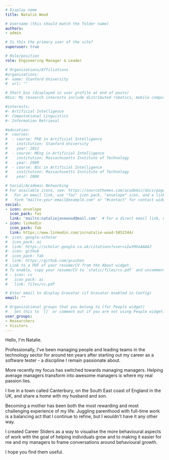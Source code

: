 ```yaml
---
# Display name
title: Natalie Wood

# Username (this should match the folder name)
authors:
- admin

# Is this the primary user of the site?
superuser: true

# Role/position
role: Engineering Manager & Leader

# Organizations/Affiliations
#organizations:
#- name: Stanford University
#  url: ""

# Short bio (displayed in user profile at end of posts)
#bio: My research interests include distributed robotics, mobile computing and programmable matter.

#interests:
#- Artificial Intelligence
#- Computational Linguistics
#- Information Retrieval

#education:
#  courses:
#  - course: PhD in Artificial Intelligence
#    institution: Stanford University
#    year: 2012
#  - course: MEng in Artificial Intelligence
#    institution: Massachusetts Institute of Technology
#    year: 2009
#  - course: BSc in Artificial Intelligence
#    institution: Massachusetts Institute of Technology
#    year: 2008

# Social/Academic Networking
# For available icons, see: https://sourcethemes.com/academic/docs/page-builder/#icons
#   For an email link, use "fas" icon pack, "envelope" icon, and a link in the
#   form "mailto:your-email@example.com" or "#contact" for contact widget.
social:
- icon: envelope
  icon_pack: fas
  link: 'mailto:nataliejanewood@mail.com'  # For a direct email link, use "mailto:test@example.org".
- icon: linkedin
  icon_pack: fab
  link: https://www.linkedin.com/in/natalie-wood-5852244/
#- icon: google-scholar
#  icon_pack: ai
#  link: https://scholar.google.co.uk/citations?user=sIwtMXoAAAAJ
#- icon: github
#  icon_pack: fab
#  link: https://github.com/gcushen
# Link to a PDF of your resume/CV from the About widget.
# To enable, copy your resume/CV to `static/files/cv.pdf` and uncomment the lines below.
# - icon: cv
#   icon_pack: ai
#   link: files/cv.pdf

# Enter email to display Gravatar (if Gravatar enabled in Config)
email: ""

# Organizational groups that you belong to (for People widget)
#   Set this to `[]` or comment out if you are not using People widget.
user_groups:
- Researchers
- Visitors
---
```


Hello, I'm Natalie.

Professionally, I've been managing people and leading teams in the technology sector for around ten years after starting out my career as a software tester - a discipline I remain passionate about.

More recently my focus has switched towards managing managers. Helping average managers transform into awesome managers is where my real passion lies.

I live in a town called Canterbury, on the South East coast of England in the UK, and share a home with my husband and son.

Becoming a mother has been both the most rewarding and most challenging experience of my life. Juggling parenthood with full-time work is a balancing act that I continue to refine, but I wouldn't have it any other way.

I created Career Sliders as a way to visualise the more behavioural aspects of work with the goal of helping individuals grow and to making it easier for me and my managers to frame conversations around behavioural growth.

I hope you find them useful.
